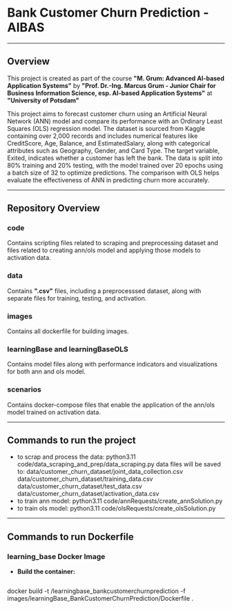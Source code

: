 # Bank Customer Churn Prediction - AIBAS

---

## Overview

This project is created as part of the course **"M. Grum: Advanced AI-based Application Systems"** by **"Prof. Dr.-Ing. Marcus Grum - Junior Chair for Business Information Science, esp. AI-based Application Systems"** at **"University of Potsdam"**

 This project aims to forecast customer churn using an Artificial Neural Network (ANN) model and compare its performance with an Ordinary Least Squares (OLS) regression model. The dataset is sourced from Kaggle containing over 2,000 records and includes numerical features like CreditScore, Age, Balance, and EstimatedSalary, along with categorical attributes such as Geography, Gender, and Card Type. The target variable, Exited, indicates whether a customer has left the bank. The data is split into 80% training and 20% testing, with the model trained over 20 epochs using a batch size of 32 to optimize predictions. The comparison with OLS helps evaluate the effectiveness of ANN in predicting churn more accurately.

---

## Repository Overview

### code 
Contains scripting files related to scraping and preprocessing dataset and files related to creating ann/ols model and applying those models to activation data.

### data
Contains **".csv"** files, including a preprocesssed dataset, along with separate files for training, testing, and activation.

### images
Contains all dockerfile for building images.

### learningBase and learningBaseOLS
Contains model files along with performance indicators and visualizations for both ann and ols model.

### scenarios
Contains docker-compose files that enable the application of the ann/ols model trained on activation data.

---

## Commands to run the project

- to scrap and process the data: python3.11 code/data_scraping_and_prep/data_scraping.py
data files will be saved to:
data/customer_churn_dataset/joint_data_collection.csv
data/customer_churn_dataset/training_data.csv
data/customer_churn_dataset/test_data.csv
data/customer_churn_dataset/activation_data.csv
- to train ann model: python3.11 code/annRequests/create_annSolution.py
- to train ols model: python3.11 code/olsRequests/create_olsSolution.py

---

## Commands to run Dockerfile


### **learning_base Docker Image**
- **Build the container:**  
  ```sh
docker build -t <DOCKERNAME>/learningbase_bankcustomerchurnprediction -f images/learningBase_BankCustomerChurnPrediction/Dockerfile .


